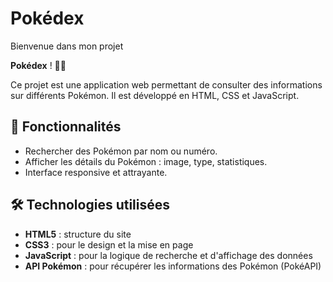 # Pokédex

Bienvenue dans mon projet 

**Pokédex** ! 🐱‍👤

Ce projet est une application web permettant de consulter des informations sur différents Pokémon. Il est développé en HTML, CSS et JavaScript.

## 🚀 Fonctionnalités

- Rechercher des Pokémon par nom ou numéro.
- Afficher les détails du Pokémon : image, type, statistiques.
- Interface responsive et attrayante.

## 🛠️ Technologies utilisées

- **HTML5** : structure du site
- **CSS3** : pour le design et la mise en page
- **JavaScript** : pour la logique de recherche et d'affichage des données
- **API Pokémon** : pour récupérer les informations des Pokémon (PokéAPI)

